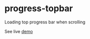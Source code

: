 # progress-topbar
Loading top progress bar when scrolling

See live [demo](https://alodor24.github.io/progress-topbar/)
